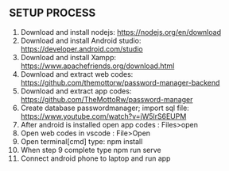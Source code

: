 SETUP PROCESS
----------------
1. Download and install nodejs: https://nodejs.org/en/download
2. Download and install Android studio:  https://developer.android.com/studio
3. Download and install Xampp: https://www.apachefriends.org/download.html
4. Download and extract web codes: https://github.com/themottorw/password-manager-backend
5. Download and extract app codes: https://github.com/TheMottoRw/password-manager
6. Create database passwordmanager; import sql file: https://www.youtube.com/watch?v=jW5lrS6EUPM
7. After android is installed open app codes : Files>open
8. Open web codes in vscode : File>Open
9. Open terminal[cmd] type: npm install
10. When step 9 complete type npm run serve
11. Connect android phone to laptop and run app 
